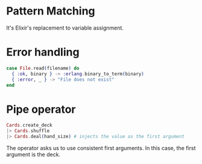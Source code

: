 # Pattern Matching

It's Elixir's replacement to variable assignment.

# Error handling

```elixir
case File.read(filename) do
  { :ok, binary } -> :erlang.binary_to_term(binary)
  { :error, _ } -> "File does not exist"
end
```

# Pipe operator

```elixir
Cards.create_deck
|> Cards.shuffle
|> Cards.deal(hand_size) # injects the value as the first argument
```

The operator asks us to use consistent first arguments. In this case, the first argument is the deck.
